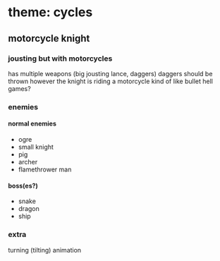 # theme: cycles

## motorcycle knight
### jousting but with motorcycles
has multiple weapons (big jousting lance, daggers)
daggers should be thrown however
the knight is riding a motorcycle
kind of like bullet hell games?

### enemies
#### normal enemies
* ogre
* small knight
* pig
* archer
* flamethrower man

#### boss(es?)
* snake
* dragon
* ship

### extra
turning (tilting) animation